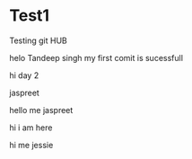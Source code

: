 # Test1
Testing git HUB

helo Tandeep singh
my first comit is sucessfull

hi day 2


jaspreet
 
hello me jaspreet

hi i am here

hi me jessie